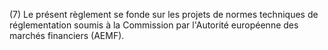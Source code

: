 (7) Le présent règlement se fonde sur les projets de normes techniques de réglementation soumis à la Commission par l'Autorité européenne des marchés financiers (AEMF).